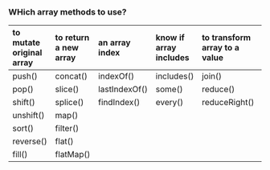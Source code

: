 ### WHich array methods to use?

| to mutate original array | to return a new array | an array index | know if array includes | to transform array to a value | an array element | a new string | to iterate over array | to just loop over array |
| :----------------------- | :-------------------- | :------------- | :--------------------- | :---------------------------- | :--------------- | :----------- | :-------------------- | :---------------------- |
| push()                   | concat()              | indexOf()      | includes()             | join()                        | forEach()        | split()      | map()                 | for()                   |
| pop()                    | slice()               | lastIndexOf()  | some()                 | reduce()                      | filter()         | join()       |                       | forEach()               |
| shift()                  | splice()              | findIndex()    | every()                | reduceRight()                 | find()           |              |                       |                         |
| unshift()                | map()                 |                |                        |                               |                  |              |                       |                         |
| sort()                   | filter()              |                |                        |                               |                  |              |                       |                         |
| reverse()                | flat()                |                |                        |                               |                  |              |                       |                         |
| fill()                   | flatMap()             |                |                        |                               |                  |              |                       |                         |
